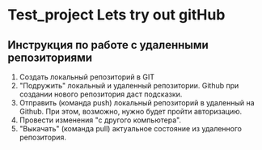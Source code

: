 # Test_project Lets try out gitHub

## Инструкция по работе с удаленными репозиториями

1. Создать локальный репозиторий в GIT
2. "Подружить" локальный и удаленный репозитории. Github при создании нового репозитория даст подсказки.
3. Отправить (команда push) локальный репозиторий в удаленный на Github. При этом, возможно, нужно будет пройти авторизацию.
4. Провести изменения "с другого компьютера".
5. "Выкачать" (команда pull) актуальное состояние из удаленного репозитория.